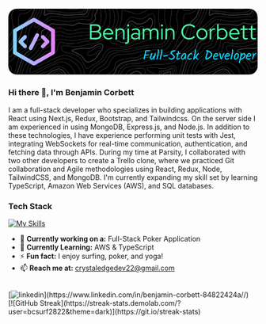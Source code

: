 ![Header](https://github.com/bcsurf2822/bcsurf2822/blob/main/assets/gh-banner-image.png)
### Hi there 👋, I'm Benjamin Corbett

I am a full-stack developer who specializes in building applications with React using Next.js, Redux, Bootstrap, and Tailwindcss. On the server side I am experienced in using MongoDB, Express.js, and Node.js. In addition to these technologies, I have experience performing unit tests with Jest, integrating WebSockets for real-time communication, authentication, and fetching data through APIs. During my time at Parsity, I collaborated with two other developers to create a Trello clone, where we practiced Git collaboration and Agile methodologies using React, Redux, Node, TailwindCSS, and MongoDB. I'm currently expanding my skill set by learning TypeScript, Amazon Web Services (AWS), and SQL databases.
<br/>
### Tech Stack
[![My Skills](https://skillicons.dev/icons?i=react,redux,nodejs,nextjs,express,mongodb,tailwind,bootstrap,js,css&perline=5)](https://skillicons.dev)
<br />
- 🔭 **Currently working on a:** Full-Stack Poker Application  
- 🌱 **Currently Learning:** AWS & TypeScript
- ⚡ **Fun fact:** I enjoy surfing, poker, and yoga! 
- 📫 **Reach me at:** crystaledgedev22@gmail.com
<br/>
[<img src='https://cdn.jsdelivr.net/npm/simple-icons@3.0.1/icons/linkedin.svg' alt='linkedin' height='40'>](https://www.linkedin.com/in/benjamin-corbett-84822424a//)
<br/>
[![GitHub Streak](https://streak-stats.demolab.com/?user=bcsurf2822&theme=dark)](https://git.io/streak-stats)

